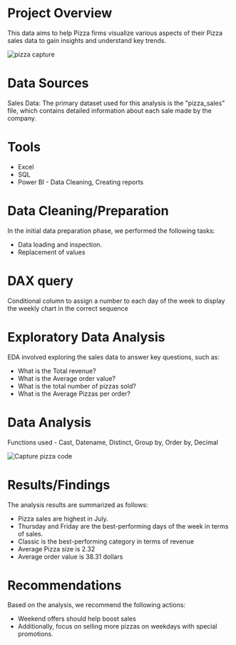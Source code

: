 


# Project Overview
This data aims to help Pizza firms visualize various aspects of their Pizza sales data to gain insights and understand key trends.

![pizza capture](https://github.com/Mona-Bhagat/Pizza-sales-SQL-and-Power-BI/assets/148805047/205c97a2-11cd-4d12-87b7-0bb024cad76f)


# Data Sources
Sales Data: The primary dataset used for this analysis is the "pizza_sales" file, which contains detailed information about each sale made by the company.

# Tools
  * Excel
  * SQL
  * Power BI - Data Cleaning, Creating reports

# Data Cleaning/Preparation
In the initial data preparation phase, we performed the following tasks:
* Data loading and inspection.
* Replacement of values

  
# DAX query
Conditional column to assign a number to each day of the week to display the weekly chart in the correct sequence

# Exploratory Data Analysis
EDA involved exploring the sales data to answer key questions, such as:
* What is the Total revenue?
* What is the Average order value?
* What is the total number of pizzas sold?
* What is the Average Pizzas per order?

# Data Analysis

Functions used - Cast, Datename, Distinct, Group by, Order by, Decimal


![Capture pizza code](https://github.com/Mona-Bhagat/Pizza-sales-SQL-and-Power-BI/assets/148805047/52bf19e9-75c1-49ec-a62a-a435e5627f0f)



# Results/Findings
The analysis results are summarized as follows:
* Pizza sales are highest in July.
* Thursday and Friday are the best-performing days of the week in terms of sales.
* Classic is the best-performing category in terms of revenue
* Average Pizza size is 2.32 
* Average order value is 38.31 dollars 
	 
# Recommendations
Based on the analysis, we recommend the following actions:
* Weekend offers should help boost sales
* Additionally, focus on selling more pizzas on weekdays with special promotions.

